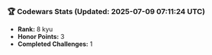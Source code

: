 ### 🏆 Codewars Stats (Updated: 2025-07-09 07:11:24 UTC)

- **Rank:** 8 kyu
- **Honor Points:** 3
- **Completed Challenges:** 1
